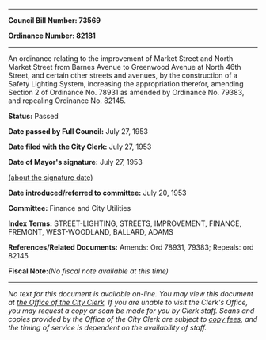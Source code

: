 

********

**Council Bill Number: 73569**
   
**Ordinance Number: 82181**
********

 An ordinance relating to the improvement of Market Street and North Market Street from Barnes Avenue to Greenwood Avenue at North 46th Street, and certain other streets and avenues, by the construction of a Safety Lighting System, increasing the appropriation therefor, amending Section 2 of Ordinance No. 78931 as amended by Ordinance No. 79383, and repealing Ordinance No. 82145.

**Status:** Passed
   
**Date passed by Full Council:** July 27, 1953
   
**Date filed with the City Clerk:** July 27, 1953
   
**Date of Mayor's signature:** July 27, 1953
   
[(about the signature date)](/~public/approvaldate.htm)
   
   
   
**Date introduced/referred to committee:** July 20, 1953
   
**Committee:** Finance and City Utilities
   
   
**Index Terms:** STREET-LIGHTING, STREETS, IMPROVEMENT, FINANCE, FREMONT, WEST-WOODLAND, BALLARD, ADAMS

**References/Related Documents:** Amends: Ord 78931, 79383; Repeals: ord 82145

**Fiscal Note:**_(No fiscal note available at this time)_
********

_No text for this document is available on-line. You may view this document at [the Office of the City Clerk](http://www.seattle.gov/leg/clerk/contactUs.htm). If you are unable to visit the Clerk's Office, you may request a copy or scan be made for you by Clerk staff. Scans and copies provided by the Office of the City Clerk are subject to [copy fees](http://clerk.seattle.gov/~public/clerkfees.htm), and the timing of service is dependent on the availability of staff._

